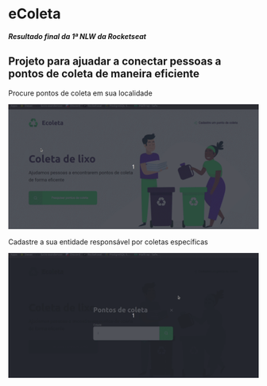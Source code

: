 # eColeta 


##### Resultado final da 1ª NLW da Rocketseat

## Projeto para ajuadar a conectar pessoas a pontos de coleta de maneira eficiente

Procure pontos de coleta em sua localidade

![Procurar ponto de coleta](https://github.com/lucio-wanderson/eColeta/blob/master/procurar-ponto-de-coleta.gif)

Cadastre a sua entidade responsável por coletas específicas

![Cadastrar ponto de coleta](https://github.com/lucio-wanderson/eColeta/blob/master/cadastrar-ponto-de-coleta.gif)
